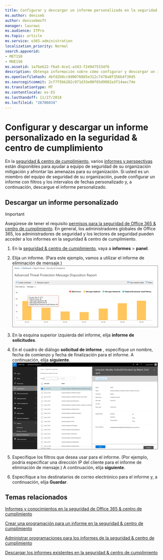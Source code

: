 ```yaml
---
title: Configurar y descargar un informe personalizado en la seguridad &amp; centro de cumplimiento
ms.author: deniseb
author: denisebmsft
manager: laurawi
ms.audience: ITPro
ms.topic: article
ms.service: o365-administration
localization_priority: Normal
search.appverid:
- MET150
- MOE150
ms.assetid: 1a7be622-f6a5-4ce1-a343-f249475334f6
description: Obtenga información sobre cómo configurar y descargar un informe con un intervalo de fechas personalizado y filtros en la seguridad &amp; centro de cumplimiento.
ms.openlocfilehash: 4bfd2b0cc9d0076085e312c7478a0f356b4f39d5
ms.sourcegitcommit: 2cf7f5bb282c971d33e00f65d9982a3f14aec74e
ms.translationtype: MT
ms.contentlocale: es-ES
ms.lasthandoff: 11/27/2018
ms.locfileid: "26706034"
---
```

# <a name="set-up-and-download-a-custom-report-in-the-security-amp-compliance-center"></a>Configurar y descargar un informe personalizado en la seguridad &amp; centro de cumplimiento

En la [seguridad &amp; centro de cumplimiento](https://security.microsoft.com), varios [informes y perspectivas](reports-and-insights-in-security-and-compliance.md) están disponibles para ayudar a equipo de seguridad de su organización mitigación y afrontar las amenazas para su organización. Si usted es un miembro del equipo de seguridad de su organización, puede configurar un informe con filtros y los intervalos de fechas personalizado y, a continuación, descargue el informe personalizado. 
  
## <a name="download-a-custom-report"></a>Descargar un informe personalizado

> [!IMPORTANT]
> Asegúrese de tener el requisito [permisos para la seguridad de Office 365 &amp; centro de cumplimiento](permissions-in-the-security-and-compliance-center.md). En general, los administradores globales de Office 365, los administradores de seguridad y los lectores de seguridad pueden acceder a los informes en la seguridad &amp; centro de cumplimiento. 
  
1. En la [seguridad &amp; centro de cumplimiento](https://security.microsoft.com), vaya a **informes** \> **panel**.
    
2. Elija un informe. (Para este ejemplo, vamos a utilizar el informe de eliminación de mensaje.)<br/>![Elija el informe de solicitudes para descargar un informe](media/b566925d-b9d9-453d-9bdd-f2637c7ba140.png)
  
3. En la esquina superior izquierda del informe, elija **informe de solicitudes**.
    
4. En el cuadro de diálogo **solicitud de informe** , especifique un nombre, fecha de comienzo y fecha de finalización para el informe. A continuación, elija **siguiente**.<br/>![En la seguridad &amp; centro de cumplimiento, seleccione informes \> informes para su descarga](media/65e625f5-c98c-49fc-9c1f-8c80ec8308fd.png)
  
5. Especifique los filtros que desea usar para el informe. (Por ejemplo, podría especificar una dirección IP del cliente para el informe de eliminación de mensaje.) A continuación, elija **siguiente**.
    
6. Especifique a los destinatarios de correo electrónico para el informe y, a continuación, elija **Guardar**.
    
## <a name="related-topics"></a>Temas relacionados

[Informes y conocimientos en la seguridad de Office 365 &amp; centro de cumplimiento](reports-and-insights-in-security-and-compliance.md)
  
[Crear una programación para un informe en la seguridad &amp; centro de cumplimiento](create-a-schedule-for-a-report.md)
  
[Administrar programaciones para los informes de la seguridad &amp; centro de cumplimiento](manage-schedules-for-multiple-reports.md)
  
[Descargar los informes existentes en la seguridad &amp; centro de cumplimiento](download-existing-reports.md)
  

